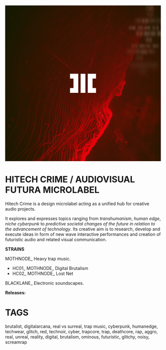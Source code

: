 ![](assets/hitechcrime.png)

# HITECH CRIME / AUDIOVISUAL FUTURA MICROLABEL

Hitech Crime is a design microlabel acting as a unified hub for creative audio projects. 

It explores and expresses topics ranging from *transhumanism*, *human edge*, *niche cyberpunk* to *predictive societal changes of the future in relation to the advancement of technology*. Its creative aim is to research, develop and execute ideas in form of new wave interactive performances and creation of futuristic audio and related visual communication.

**STRAINS**

MOTHNODE_ Heavy trap music.
- HC01_ MOTHNODE_ Digital Brutalism
- HC02_ MOTHNODE_ Lost Net

BLACKLANE_ Electronic soundscapes.

**Releases:**



# **TAGS**
brutalist, digitalarcana, real vs surreal, trap music, cyberpunk, humanedge, techwear, glitch, red, technoir, cyber, trapcore, trap, deathcore, rap, aggro, real, unreal, reality, digital, brutalism, ominous, futuristic, glitchy, noisy, screamrap
